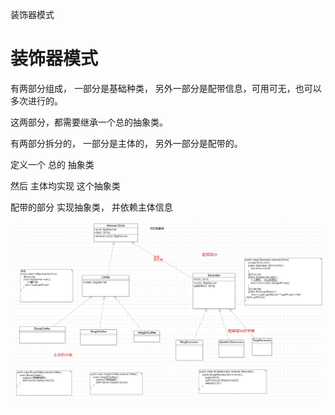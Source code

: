 装饰器模式

#  装饰器模式

有两部分组成，
一部分是基础种类， 另外一部分是配带信息，可用可无，也可以多次进行的。

这两部分，都需要继承一个总的抽象类。

有两部分拆分的， 一部分是主体的， 另外一部分是配带的。


定义一个 总的 抽象类


然后 主体均实现 这个抽象类


配带的部分 实现抽象类， 并依赖主体信息 


![img.png](img.png)





